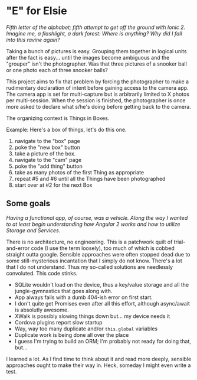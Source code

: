 
# "E" for Elsie

_Fifth letter of the alphabet; fifth attempt to get off the ground with Ionic 2. Imagine me, a flashlight, a dark forest: Where is anything? Why did I fall into this ravine again?_

Taking a bunch of pictures is easy. Grouping them together in logical units after the fact is easy... until the images become ambiguous and the "grouper" isn't the photographer. Was that three pictures of a snooker ball or one photo each of three snooker balls?

This project aims to fix that problem by forcing the photographer to make a rudimentary declaration of intent before gaining access to the camera app. The camera app is set for multi-capture but is arbitrarily limited to X photos per multi-session. When the session is finished, the photographer is once more asked to declare what s/he's doing before getting back to the camera.

The organizing context is Things in Boxes.

Example: Here's a box of things, let's do this one.

1. navigate to the "box" page
7. poke the "new box" button
7. take a picture of the box.
7. navigate to the "cam" page
7. poke the "add thing" button
7. take as many photos of the first Thing as appropriate
7. repeat #5 and #6 until all the Things have been photographed
7. start over at #2 for the next Box

## Some goals

_Having a functional app, of course, was a vehicle. Along the way I wanted to at least begin understanding how Angular 2 works and how to utilize Storage and Services._

There is no architecture, no engineering. This is a patchwork quilt of trial-and-error code (I use the term loosely), too much of which is cobbed straight outta google. Sensible approaches were often stopped dead due to some still-mysterious incantation that I simply do not know. There's a lot that I do not understand. Thus my so-called solutions are needlessly convoluted. This code stinks.

* SQLite wouldn't load on the device, thus a key/value storage and all the jungle-gymnastics that goes along with.
* App always fails with a dumb 404-ish error on first start.
* I don't quite get Promises even after all this effort, although async/await is absolutly awesome.
* XWalk is possibly slowing things down but... my device needs it
* Cordova plugins report slow startup
* Way, way too many duplicate and/or `this.global` variables
* Duplicate work is being done all over the place
* I guess I'm trying to build an ORM; I'm probably not ready for doing that, but...


I learned a lot. As I find time to think about it and read more deeply, sensible approaches ought to make their way in. Heck, someday I might even write a test.
